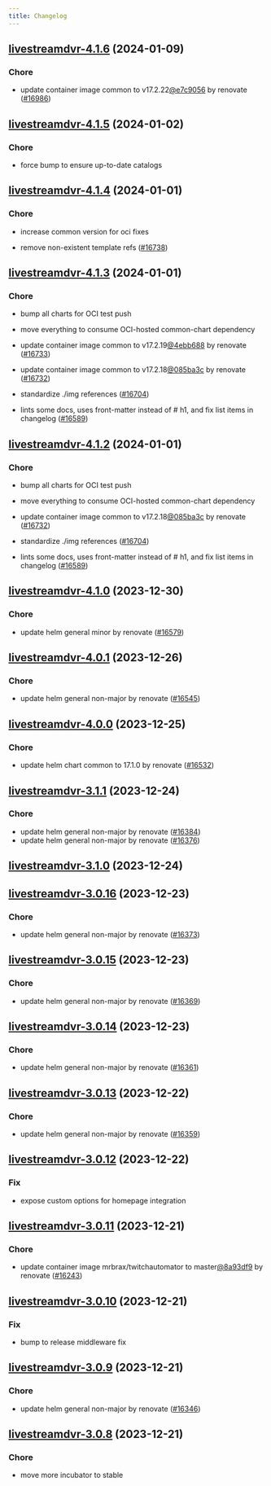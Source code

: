 ```yaml
---
title: Changelog
---
```





## [livestreamdvr-4.1.6](https://github.com/truecharts/charts/compare/livestreamdvr-4.1.5...livestreamdvr-4.1.6) (2024-01-09)

### Chore



- update container image common to v17.2.22[@e7c9056](https://github.com/e7c9056) by renovate ([#16986](https://github.com/truecharts/charts/issues/16986))


## [livestreamdvr-4.1.5](https://github.com/truecharts/charts/compare/livestreamdvr-4.1.4...livestreamdvr-4.1.5) (2024-01-02)

### Chore



- force bump to ensure up-to-date catalogs


## [livestreamdvr-4.1.4](https://github.com/truecharts/charts/compare/livestreamdvr-4.1.3...livestreamdvr-4.1.4) (2024-01-01)

### Chore



- increase common version for oci fixes

- remove non-existent template refs ([#16738](https://github.com/truecharts/charts/issues/16738))


## [livestreamdvr-4.1.3](https://github.com/truecharts/charts/compare/livestreamdvr-4.1.0...livestreamdvr-4.1.3) (2024-01-01)

### Chore



- bump all charts for OCI test push

- move everything to consume OCI-hosted common-chart dependency

- update container image common to v17.2.19[@4ebb688](https://github.com/4ebb688) by renovate ([#16733](https://github.com/truecharts/charts/issues/16733))

- update container image common to v17.2.18[@085ba3c](https://github.com/085ba3c) by renovate ([#16732](https://github.com/truecharts/charts/issues/16732))

- standardize ./img references ([#16704](https://github.com/truecharts/charts/issues/16704))

- lints some docs, uses front-matter instead of # h1, and fix list items in changelog ([#16589](https://github.com/truecharts/charts/issues/16589))


## [livestreamdvr-4.1.2](https://github.com/truecharts/charts/compare/livestreamdvr-4.1.0...livestreamdvr-4.1.2) (2024-01-01)

### Chore



- bump all charts for OCI test push

- move everything to consume OCI-hosted common-chart dependency

- update container image common to v17.2.18[@085ba3c](https://github.com/085ba3c) by renovate ([#16732](https://github.com/truecharts/charts/issues/16732))

- standardize ./img references ([#16704](https://github.com/truecharts/charts/issues/16704))

- lints some docs, uses front-matter instead of # h1, and fix list items in changelog ([#16589](https://github.com/truecharts/charts/issues/16589))
## [livestreamdvr-4.1.0](https://github.com/truecharts/charts/compare/livestreamdvr-4.0.1...livestreamdvr-4.1.0) (2023-12-30)

### Chore

- update helm general minor by renovate ([#16579](https://github.com/truecharts/charts/issues/16579))

## [livestreamdvr-4.0.1](https://github.com/truecharts/charts/compare/livestreamdvr-4.0.0...livestreamdvr-4.0.1) (2023-12-26)

### Chore

- update helm general non-major by renovate ([#16545](https://github.com/truecharts/charts/issues/16545))

## [livestreamdvr-4.0.0](https://github.com/truecharts/charts/compare/livestreamdvr-3.1.1...livestreamdvr-4.0.0) (2023-12-25)

### Chore

- update helm chart common to 17.1.0 by renovate ([#16532](https://github.com/truecharts/charts/issues/16532))

## [livestreamdvr-3.1.1](https://github.com/truecharts/charts/compare/livestreamdvr-3.1.0...livestreamdvr-3.1.1) (2023-12-24)

### Chore

- update helm general non-major by renovate ([#16384](https://github.com/truecharts/charts/issues/16384))
- update helm general non-major by renovate ([#16376](https://github.com/truecharts/charts/issues/16376))

## [livestreamdvr-3.1.0](https://github.com/truecharts/charts/compare/livestreamdvr-3.0.16...livestreamdvr-3.1.0) (2023-12-24)

## [livestreamdvr-3.0.16](https://github.com/truecharts/charts/compare/livestreamdvr-3.0.15...livestreamdvr-3.0.16) (2023-12-23)

### Chore

- update helm general non-major by renovate ([#16373](https://github.com/truecharts/charts/issues/16373))

## [livestreamdvr-3.0.15](https://github.com/truecharts/charts/compare/livestreamdvr-3.0.14...livestreamdvr-3.0.15) (2023-12-23)

### Chore

- update helm general non-major by renovate ([#16369](https://github.com/truecharts/charts/issues/16369))

## [livestreamdvr-3.0.14](https://github.com/truecharts/charts/compare/livestreamdvr-3.0.13...livestreamdvr-3.0.14) (2023-12-23)

### Chore

- update helm general non-major by renovate ([#16361](https://github.com/truecharts/charts/issues/16361))

## [livestreamdvr-3.0.13](https://github.com/truecharts/charts/compare/livestreamdvr-3.0.12...livestreamdvr-3.0.13) (2023-12-22)

### Chore

- update helm general non-major by renovate ([#16359](https://github.com/truecharts/charts/issues/16359))

## [livestreamdvr-3.0.12](https://github.com/truecharts/charts/compare/livestreamdvr-3.0.11...livestreamdvr-3.0.12) (2023-12-22)

### Fix

- expose custom options for homepage integration

## [livestreamdvr-3.0.11](https://github.com/truecharts/charts/compare/livestreamdvr-3.0.10...livestreamdvr-3.0.11) (2023-12-21)

### Chore

- update container image mrbrax/twitchautomator to master[@8a93df9](https://github.com/8a93df9) by renovate ([#16243](https://github.com/truecharts/charts/issues/16243))

## [livestreamdvr-3.0.10](https://github.com/truecharts/charts/compare/livestreamdvr-3.0.9...livestreamdvr-3.0.10) (2023-12-21)

### Fix

- bump to release middleware fix

## [livestreamdvr-3.0.9](https://github.com/truecharts/charts/compare/livestreamdvr-3.0.8...livestreamdvr-3.0.9) (2023-12-21)

### Chore

- update helm general non-major by renovate ([#16346](https://github.com/truecharts/charts/issues/16346))

## [livestreamdvr-3.0.8](https://github.com/truecharts/charts/compare/livestreamdvr-3.0.7...livestreamdvr-3.0.8) (2023-12-21)

### Chore

- move more incubator to stable
